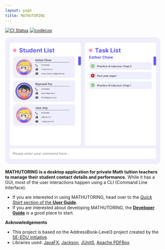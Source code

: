 ```yaml
---
layout: page
title: MATHUTORING
---
```


[![CI Status](https://github.com/AY2223S2-CS2103-W17-1/tp/workflows/Java%20CI/badge.svg)](https://github.com/AY2223S2-CS2103-W17-1/tp/actions)
[![codecov](https://codecov.io/gh/AY2223S2-CS2103-W17-1/tp/branch/master/graph/badge.svg?token=XXJ15FVPPS)](https://codecov.io/gh/AY2223S2-CS2103-W17-1/tp)

![Ui](images/Ui.png)

**MATHUTORING is a desktop application for private Math tuition teachers to manage their student contact details and performance.** While it has a GUI, most of the user interactions happen using a CLI (Command Line Interface).

* If you are interested in using MATHUTORING, head over to the [_Quick Start_ section of the **User Guide**](UserGuide.html#quick-start).
* If you are interested about developing MATHUTORING, the [**Developer Guide**](DeveloperGuide.html) is a good place to start.


**Acknowledgements**

* This project is based on the AddressBook-Level3 project created by the [SE-EDU initiative](https://se-education.org).
* Libraries used: [JavaFX](https://openjfx.io/), [Jackson](https://github.com/FasterXML/jackson), [JUnit5](https://github.com/junit-team/junit5), [Apache PDFBox](https://pdfbox.apache.org/)
